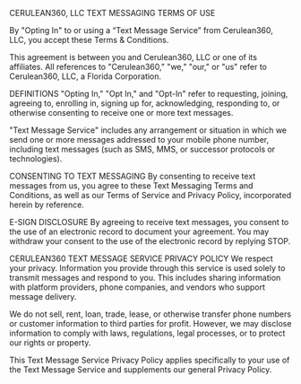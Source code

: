 CERULEAN360, LLC TEXT MESSAGING TERMS OF USE

By "Opting In" to or using a “Text Message Service” from Cerulean360, LLC, you accept these Terms & Conditions. 

This agreement is between you and Cerulean360, LLC or one of its affiliates. All references to "Cerulean360," "we," "our," or "us" refer to Cerulean360, LLC, a Florida Corporation.

DEFINITIONS
"Opting In," "Opt In," and "Opt-In" refer to requesting, joining, agreeing to, enrolling in, signing up for, acknowledging, responding to, or otherwise consenting to receive one or more text messages.

"Text Message Service" includes any arrangement or situation in which we send one or more messages addressed to your mobile phone number, including text messages (such as SMS, MMS, or successor protocols or technologies).

CONSENTING TO TEXT MESSAGING
By consenting to receive text messages from us, you agree to these Text Messaging Terms and Conditions, as well as our Terms of Service and Privacy Policy, incorporated herein by reference.

E-SIGN DISCLOSURE
By agreeing to receive text messages, you consent to the use of an electronic record to document your agreement. You may withdraw your consent to the use of the electronic record by replying STOP.

CERULEAN360 TEXT MESSAGE SERVICE PRIVACY POLICY
We respect your privacy. Information you provide through this service is used solely to transmit messages and respond to you. This includes sharing information with platform providers, phone companies, and vendors who support message delivery.

We do not sell, rent, loan, trade, lease, or otherwise transfer phone numbers or customer information to third parties for profit. However, we may disclose information to comply with laws, regulations, legal processes, or to protect our rights or property.

This Text Message Service Privacy Policy applies specifically to your use of the Text Message Service and supplements our general Privacy Policy.
